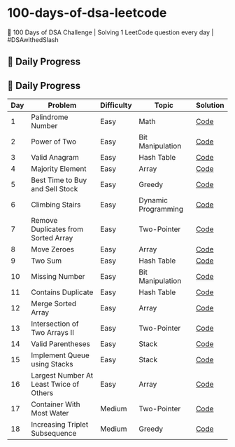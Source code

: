 # 100-days-of-dsa-leetcode
🧠 100 Days of DSA Challenge | Solving 1 LeetCode question every day | #DSAwithedSlash
## 📌 Daily Progress 

## 📌 Daily Progress 

| Day | Problem | Difficulty | Topic | Solution |
|-----|---------|------------|--------|----------|
| 1 | Palindrome Number | Easy | Math | [Code](./Day%2001%20-%20Palindrome%20Number/palindrome_number.java) |
| 2 | Power of Two | Easy | Bit Manipulation | [Code](./Day%2002%20-%20Power%20of%20Two/power_of_two.java) |
| 3 | Valid Anagram | Easy | Hash Table | [Code](./Day%2003%20-%20Valid%20Anagram/valid_anagram.java) |
| 4 | Majority Element | Easy | Array | [Code](./Day%2004%20-%20Majority%20Element/majority_element.java) |
| 5 | Best Time to Buy and Sell Stock | Easy | Greedy | [Code](./Day%2005%20-%20Best%20Time%20to%20Buy%20and%20Sell%20Stock/buy_sell_stock.java) |
| 6 | Climbing Stairs | Easy | Dynamic Programming | [Code](./Day%2006%20-%20Climbing%20Stairs/climbing_stairs.java) |
| 7 | Remove Duplicates from Sorted Array | Easy | Two-Pointer | [Code](./Day%2007%20-%20Remove%20Duplicates/remove_duplicates.java) |
| 8 | Move Zeroes | Easy | Array | [Code](./Day%2008%20-%20Move%20Zeroes/move_zeroes.java) |
| 9 | Two Sum | Easy | Hash Table | [Code](./Day%2009%20-%20Two%20Sum/two_sum.java) |
| 10 | Missing Number | Easy | Bit Manipulation | [Code](./Day%2010%20-%20Missing%20Number/missing_number.java) |
| 11 | Contains Duplicate | Easy | Hash Table | [Code](./Day%2011%20-%20Contains%20Duplicate/contains_duplicate.java) |
| 12 | Merge Sorted Array | Easy | Array | [Code](./Day%2012%20-%20Merge%20Sorted%20Array/merge_sorted_array.java) |
| 13 | Intersection of Two Arrays II | Easy | Two-Pointer | [Code](./Day%2013%20-%20Intersection%20of%20Arrays/intersection_arrays.java) |
| 14 | Valid Parentheses | Easy | Stack | [Code](./Day%2014%20-%20Valid%20Parentheses/valid_parentheses.java) |
| 15 | Implement Queue using Stacks | Easy | Stack | [Code](./Day%2015%20-%20Queue%20Using%20Stacks/queue_using_stacks.java) |
| 16 | Largest Number At Least Twice of Others | Easy | Array | [Code](./Day%2016%20-%20Dominant%20Index/dominant_index.java) |
| 17 | Container With Most Water | Medium | Two-Pointer | [Code](./Day%2017%20-%20Container%20With%20Most%20Water/container_with_most_water.java) |
| 18 | Increasing Triplet Subsequence | Medium | Greedy | [Code](./Day%2018%20-%20Increasing%20Triplet%20Subsequence/increasing_triplet.java) |
